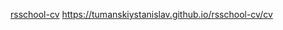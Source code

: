 [rsschool-cv](https://TumanskiyStanislav.github.io/rsschool-cv/cv) 
https://tumanskiystanislav.github.io/rsschool-cv/cv
